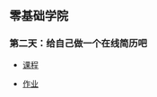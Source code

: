 ## 零基础学院

### 第二天：给自己做一个在线简历吧

* [课程](http://ife.baidu.com/course/detail/id/36)

* [作业](https://codepen.io/mt_tuanzi/pen/JvKJyW)
